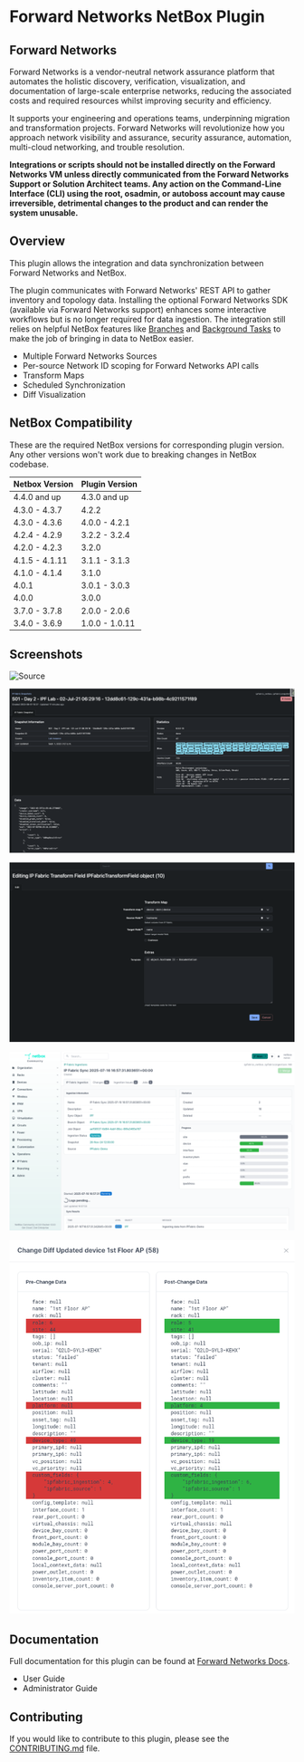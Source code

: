 # Forward Networks NetBox Plugin

## Forward Networks

Forward Networks is a vendor-neutral network assurance platform that automates the
holistic discovery, verification, visualization, and documentation of
large-scale enterprise networks, reducing the associated costs and required
resources whilst improving security and efficiency.

It supports your engineering and operations teams, underpinning migration and
transformation projects. Forward Networks will revolutionize how you approach network
visibility and assurance, security assurance, automation, multi-cloud
networking, and trouble resolution.

**Integrations or scripts should not be installed directly on the Forward Networks VM unless directly communicated from the
Forward Networks Support or Solution Architect teams.  Any action on the Command-Line Interface (CLI) using the root, osadmin,
or autoboss account may cause irreversible, detrimental changes to the product and can render the system unusable.**

## Overview

This plugin allows the integration and data synchronization between Forward Networks and NetBox.

The plugin communicates with Forward Networks' REST API to gather inventory and topology data. Installing the optional Forward Networks SDK (available via Forward Networks support) enhances some interactive workflows but is no longer required for data ingestion. The integration still relies on helpful NetBox features like [Branches](https://docs.netboxlabs.com/netbox-extensions/branching/) and [Background Tasks](https://netboxlabs.com/docs/netbox/en/stable/plugins/development/background-tasks/) to make the job of bringing in data to NetBox easier.

- Multiple Forward Networks Sources
- Per-source Network ID scoping for Forward Networks API calls
- Transform Maps
- Scheduled Synchronization
- Diff Visualization

## NetBox Compatibility
These are the required NetBox versions for corresponding plugin version. Any other versions won't work due to breaking changes in NetBox codebase.

| Netbox Version | Plugin Version |
|----------------|----------------|
| 4.4.0 and up   | 4.3.0 and up   |
| 4.3.0 - 4.3.7  | 4.2.2          |
| 4.3.0 - 4.3.6  | 4.0.0 - 4.2.1  |
| 4.2.4 - 4.2.9  | 3.2.2 - 3.2.4  |
| 4.2.0 - 4.2.3  | 3.2.0          |
| 4.1.5 - 4.1.11 | 3.1.1 - 3.1.3  |
| 4.1.0 - 4.1.4  | 3.1.0          |
| 4.0.1          | 3.0.1 - 3.0.3  |
| 4.0.0          | 3.0.0          |
| 3.7.0 - 3.7.8  | 2.0.0 - 2.0.6  |
| 3.4.0 - 3.6.9  | 1.0.0 - 1.0.11 |

## Screenshots

![Source](docs/images/user_guide/source_sync.png)

![Snapshots](docs/images/user_guide/snapshot_detail.png)

![Transform Maps](docs/images/user_guide/tm_edit_hostname.png)

![Ingesion](docs/images/user_guide/ingestion_detail.png)

![Diff](docs/images/user_guide/branch_changes_update_diff.png)

## Documentation

Full documentation for this plugin can be found at [Forward Networks Docs](https://forwardnetworks.com/docs/forward-netbox).

- User Guide
- Administrator Guide

## Contributing

If you would like to contribute to this plugin, please see the [CONTRIBUTING.md](CONTRIBUTING.md) file.
